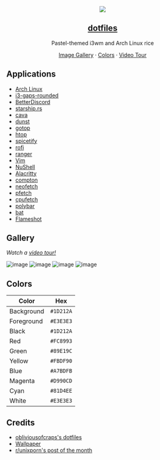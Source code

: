<p align="center">
  <img src="https://user-images.githubusercontent.com/69592270/201533156-97b338c5-83ac-4eac-a1b4-59630016ea89.png" />
  <a href="https://harshsingh.me/">
    <h2 align="center">dotfiles</h2>
  </a>
</p> 
<p align="center">Pastel-themed i3wm and Arch Linux rice</p>
<p align="center">
  <a href="#gallery">Image Gallery</a>
    ·
  <a href="#colors">Colors</a>
      ·
  <a href="https://youtu.be/c_LK3sYhFw8">Video Tour</a>
 </p>
 
## Applications

 - [Arch Linux](https://archlinux.org/)
 - [i3-gaps-rounded](https://github.com/terroo/i3-radius)
 - [BetterDiscord](https://betterdiscord.app/)
 - [starship.rs](https://starship.rs/)
 - [cava](https://github.com/karlstav/cava)
 - [dunst](https://dunst-project.org/)
 - [gotop](https://github.com/cjbassi/gotop)
 - [htop](https://htop.dev/)
 - [spicetify](https://github.com/khanhas/spicetify-cli)
 - [rofi](https://github.com/davatorium/rofi)
 - [ranger](https://ranger.github.io/)
 - [Vim](https://www.vim.org/)
 - [NuShell](https://www.nushell.sh/)
 - [Alacritty](https://github.com/alacritty/alacritty)
 - [compton](https://github.com/chjj/compton)
 - [neofetch](https://github.com/dylanaraps/neofetch)
 - [pfetch](https://github.com/dylanaraps/pfetch)
 - [cpufetch](https://github.com/Dr-Noob/cpufetch)
 - [polybar](https://polybar.github.io/)
 - [bat](https://github.com/sharkdp/bat)
 - [Flameshot](https://flameshot.org/)
 
## Gallery

*Watch a [video tour!](https://youtu.be/c_LK3sYhFw8)*

![image](https://user-images.githubusercontent.com/69592270/144723641-b42d960d-5fca-42e1-99f1-ac11b4cb160b.png)
![image](https://user-images.githubusercontent.com/69592270/144723771-11286d0d-0141-4564-b825-4fafc15e11ea.png)
![image](https://user-images.githubusercontent.com/69592270/144723927-2c924750-e5fc-487e-a336-4ee57b269038.png)
![image](https://user-images.githubusercontent.com/69592270/144723969-f8345c5a-29ab-4ee5-bded-ea014cef8b72.png)

## Colors

| Color       | Hex       |
| ----------- | --------- |
| Background  | `#1D212A` |
| Foreground  | `#E3E3E3` |
| Black       | `#1D212A` |
| Red         | `#FC8993` |
| Green       | `#89E19C` |
| Yellow      | `#FBDF90` |
| Blue        | `#A7BDFB` |
| Magenta     | `#D990CD` |
| Cyan        | `#81D4EE` |
| White       | `#E3E3E3` |

## Credits

 - [obliviousofcraps's dotfiles](https://github.com/obliviousofcraps/mf-dots)
 - [Wallpaper](https://twitter.com/owakita_/status/1259478540447350784?lang=en)
 - [r/unixporn's post of the month](https://www.reddit.com/r/unixporn/wiki/info/postofthemonth)

